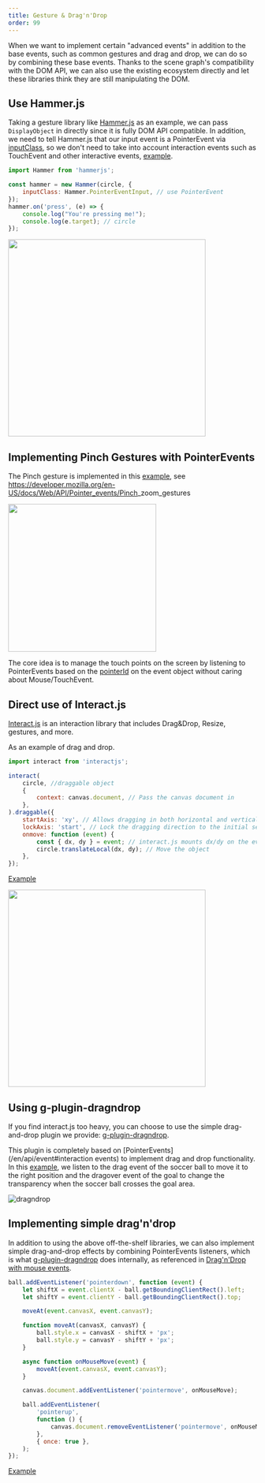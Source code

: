 ```yaml
---
title: Gesture & Drag'n'Drop
order: 99
---
```


When we want to implement certain "advanced events" in addition to the base events, such as common gestures and drag and drop, we can do so by combining these base events. Thanks to the scene graph's compatibility with the DOM API, we can also use the existing ecosystem directly and let these libraries think they are still manipulating the DOM.

## Use Hammer.js

Taking a gesture library like [Hammer.js](https://github.com/hammerjs/hammer.js) as an example, we can pass `DisplayObject` in directly since it is fully DOM API compatible. In addition, we need to tell Hammer.js that our input event is a PointerEvent via [inputClass](https://hammerjs.github.io/jsdoc/Hammer.defaults.html#.inputClass), so we don't need to take into account interaction events such as TouchEvent and other interactive events, [example](/en/examples/event#hammer).

```js
import Hammer from 'hammerjs';

const hammer = new Hammer(circle, {
    inputClass: Hammer.PointerEventInput, // use PointerEvent
});
hammer.on('press', (e) => {
    console.log("You're pressing me!");
    console.log(e.target); // circle
});
```

<img src="https://gw.alipayobjects.com/mdn/rms_6ae20b/afts/img/A*i7SaRaYw0YcAAAAAAAAAAAAAARQnAQ" width="400">

## Implementing Pinch Gestures with PointerEvents

The Pinch gesture is implemented in this [example](/en/examples/event#pinch-with-pointer), see <https://developer.mozilla.org/en-US/docs/Web/API/Pointer_events/Pinch>\_zoom_gestures

<img src="https://gw.alipayobjects.com/mdn/rms_6ae20b/afts/img/A*MkM3TYXZsHsAAAAAAAAAAAAAARQnAQ" width="300">

The core idea is to manage the touch points on the screen by listening to PointerEvents based on the [pointerId](/en/api/event#pointerid) on the event object without caring about Mouse/TouchEvent.

## Direct use of Interact.js

[Interact.js](https://interactjs.io/) is an interaction library that includes Drag&Drop, Resize, gestures, and more.

As an example of drag and drop.

```js
import interact from 'interactjs';

interact(
    circle, //draggable object
    {
        context: canvas.document, // Pass the canvas document in
    },
).draggable({
    startAxis: 'xy', // Allows dragging in both horizontal and vertical directions
    lockAxis: 'start', // Lock the dragging direction to the initial setting
    onmove: function (event) {
        const { dx, dy } = event; // interact.js mounts dx/dy on the event object
        circle.translateLocal(dx, dy); // Move the object
    },
});
```

[Example](/en/examples/event#interact)

<img src="https://gw.alipayobjects.com/mdn/rms_6ae20b/afts/img/A*9YqIQo56RasAAAAAAAAAAAAAARQnAQ" width="400">

## Using g-plugin-dragndrop

If you find interact.js too heavy, you can choose to use the simple drag-and-drop plugin we provide: [g-plugin-dragndrop](/en/plugins/dragndrop).

This plugin is completely based on [PointerEvents](/en/api/event#interaction events) to implement drag and drop functionality. In this [example](/en/examples/plugins#dragndrop), we listen to the drag event of the soccer ball to move it to the right position and the dragover event of the goal to change the transparency when the soccer ball crosses the goal area.

<img src="https://gw.alipayobjects.com/mdn/rms_6ae20b/afts/img/A*A14uTY9_5UEAAAAAAAAAAAAAARQnAQ" alt="dragndrop">

## Implementing simple drag'n'drop

In addition to using the above off-the-shelf libraries, we can also implement simple drag-and-drop effects by combining PointerEvents listeners, which is what [g-plugin-dragndrop](/en/plugins/dragndrop) does internally, as referenced in [Drag'n'Drop with mouse events](https://javascript.info/mouse-drag-and-drop).

```js
ball.addEventListener('pointerdown', function (event) {
    let shiftX = event.clientX - ball.getBoundingClientRect().left;
    let shiftY = event.clientY - ball.getBoundingClientRect().top;

    moveAt(event.canvasX, event.canvasY);

    function moveAt(canvasX, canvasY) {
        ball.style.x = canvasX - shiftX + 'px';
        ball.style.y = canvasY - shiftY + 'px';
    }

    async function onMouseMove(event) {
        moveAt(event.canvasX, event.canvasY);
    }

    canvas.document.addEventListener('pointermove', onMouseMove);

    ball.addEventListener(
        'pointerup',
        function () {
            canvas.document.removeEventListener('pointermove', onMouseMove);
        },
        { once: true },
    );
});
```

[Example](/en/examples/event#drag)
